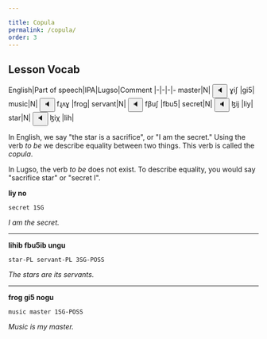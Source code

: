 ```yaml
---

title: Copula
permalink: /copula/
order: 3
---
```


## Lesson Vocab

English|Part of speech|IPA|Lugso|Comment
|-|-|-|-
master|N|<span class='spoken'> 
    <button class='speak' type='button' data-ipa='ɣiʃ'>🔈</button>
    <span class='ipa'>ɣiʃ</span>
</span>|gi5|
music|N|<span class='spoken'> 
    <button class='speak' type='button' data-ipa='fɻʌɣ'>🔈</button>
    <span class='ipa'>fɻʌɣ</span>
</span>|frog|
servant|N|<span class='spoken'> 
    <button class='speak' type='button' data-ipa='fβuʃ'>🔈</button>
    <span class='ipa'>fβuʃ</span>
</span>|fbu5|
secret|N|<span class='spoken'> 
    <button class='speak' type='button' data-ipa='ɮij'>🔈</button>
    <span class='ipa'>ɮij</span>
</span>|liy|
star|N|<span class='spoken'> 
    <button class='speak' type='button' data-ipa='ɮiχ'>🔈</button>
    <span class='ipa'>ɮiχ</span>
</span>|lih|

In English, we say "the star is a sacrifice", or "I am the secret." Using the verb _to be_ we describe equality between two things. This verb is called the _copula_.

In Lugso, the verb _to be_ does not exist. To describe equality, you would say "sacrifice star" or "secret I".

**liy no**

`secret 1SG`

_I am the secret._

---

**lihib fbu5ib ungu**

`star-PL servant-PL 3SG-POSS`

_The stars are its servants._

---

**frog gi5 nogu**

`music master 1SG-POSS`

_Music is my master._
